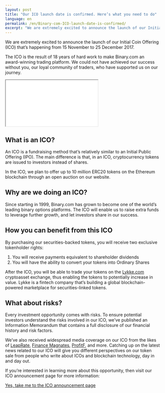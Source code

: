 ```yaml
---
layout: post
title: "Our ICO launch date is confirmed. Here’s what you need to do"
language: en
permalink: /en/Binary-com-ICO-launch-date-is-confirmed/
excerpt: "We are extremely excited to announce the launch of our Initial Coin Offering (ICO) that’s happening from 15 November to 25 December 2017. The ICO is the result of 18 years of hard work to make Binary.com an award-winning trading platform..."
---
```

We are extremely excited to announce the launch of our Initial Coin Offering (ICO) that’s happening from 15 November to 25 December 2017.

The ICO is the result of 18 years of hard work to make Binary.com an award-winning trading platform. We could not have achieved our success without you, our loyal community of traders, who have supported us on our journey.

<div class="video-container">
	<iframe src="//www.youtube.com/embed/rfZdTWFNiJU" allowfullscreen></iframe>
</div>


## What is an ICO?

An ICO is a fundraising method that’s relatively similar to an Initial Public Offering (IPO). The main difference is that, in an ICO, cryptocurrency tokens are issued to investors instead of shares.

In the ICO, we plan to offer up to 10 million ERC20 tokens on the Ethereum blockchain through an open auction on our website.

## Why are we doing an ICO?

Since starting in 1999, Binary.com has grown to become one of the world’s leading binary options platforms. The ICO will enable us to raise extra funds to leverage further growth, and let investors share in our success.

## How you can benefit from this ICO

By purchasing our securities-backed tokens, you will receive two exclusive tokenholder rights:

<ol>
	<li>You will receive payments equivalent to shareholder dividends</li>
	<li>You will have the ability to convert your tokens into Ordinary Shares</li>
</ol>

After the ICO, you will be able to trade your tokens on the <a href="http://lykke.com/">Lykke.com</a> cryptoasset exchange, thus enabling the tokens to potentially increase in value. Lykke is a fintech company that’s building a global blockchain-powered marketplace for securities-linked tokens.

## What about risks?

Every investment opportunity comes with risks. To ensure potential investors understand the risks involved in our ICO, we’ve published an Information Memorandum that contains a full disclosure of our financial history and risk factors.

We’ve also received widespread media coverage on our ICO from the likes of <a href="https://www.leaprate.com/experts/jean-yves-sireau/funding-benefits-ico-initial-coin-offering/">LeapRate</a>, <a href="https://www.financemagnates.com/cryptocurrency/exchange/binary-com-blockchain-ipo-tokens-list-lykke-vanuatu-exchange/">Finance Magnates</a>, <a href="http://www.profitf.com/news/binary-com-offers-securities-backed-tokens-initial-coin-offering-ico/">ProfitF</a>, and more. Catching up on the latest news related to our ICO will give you different perspectives on our token sale from people who write about ICOs and blockchain technology, day in and day out.

If you’re interested in learning more about this opportunity, then visit our ICO announcement page for more information:

		
<div class="cta">	
	<p class="sc--center"><a href="https://ico.binary.com/?utm_source=social&utm_medium=blog&utm_campaign=ico_launch" class="button"><span>Yes, take me to the ICO announcement page</span></a></p>
</div>